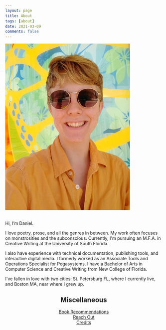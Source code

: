 ```yaml
---
layout: page
title: About
tags: [about]
date: 2021-03-09
comments: false
---
```

<p class="aligncenter">
<img src="/assets/sunrunner-3.jpg" alt = "Photo of Daniel" style="width:400px;">
</p>
<br>
Hi, I’m Daniel.

I love poetry, prose, and all the genres in between. My work often focuses on monstrosities and the subconscious. Currently, I'm pursuing an M.F.A. in Creative Writing at the University of South Florida.

I also have experience with technical documentation, publishing tools, and interactive digital media. I formerly worked as an Associate Tools and Operations Specialist for Pegasystems. I have a Bachelor of Arts in Computer Science and Creative Writing from New College of Florida.

I've fallen in love with two cities: St. Petersburg FL, where I currently live, and Boston MA, near where I grew up.

<h2><center>Miscellaneous</center></h2>  
  
<center><a href="https://ddykiel.github.io/book-recs/">Book Recommendations</a></center>
<center><a href="https://ddykiel.github.io/reach-out/">Reach Out</a></center>
<center><a href="https://ddykiel.github.io/credits/">Credits</a></center>
